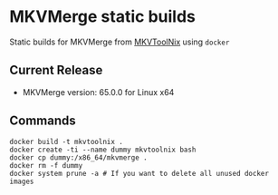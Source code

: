 # MKVMerge static builds
Static builds for MKVMerge from [MKVToolNix](https://mkvtoolnix.download/source.html) using `docker`

## Current Release
* MKVMerge version: 65.0.0 for Linux x64

## Commands
```
docker build -t mkvtoolnix .
docker create -ti --name dummy mkvtoolnix bash
docker cp dummy:/x86_64/mkvmerge .
docker rm -f dummy
docker system prune -a # If you want to delete all unused docker images
```

